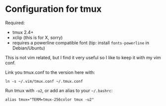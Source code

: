 # Configuration for tmux

Required:

 - tmux 2.4+
 - xclip (this is for X, sorry)
 - requires a powerline compatible font (tip: install `fonts-powerline` in Debian/Ubuntu)

This is not vim related, but I find it very useful so I like to keep it with my
vim conf.

Link you tmux.conf to the version here with:

```
ln -s ~/.vim/tmux.conf ~/.tmux.conf
```

Run tmux with `-u2`, or add an alias to your `~/.bashrc`:

```
alias tmux="TERM=tmux-256color tmux -u2"
```

